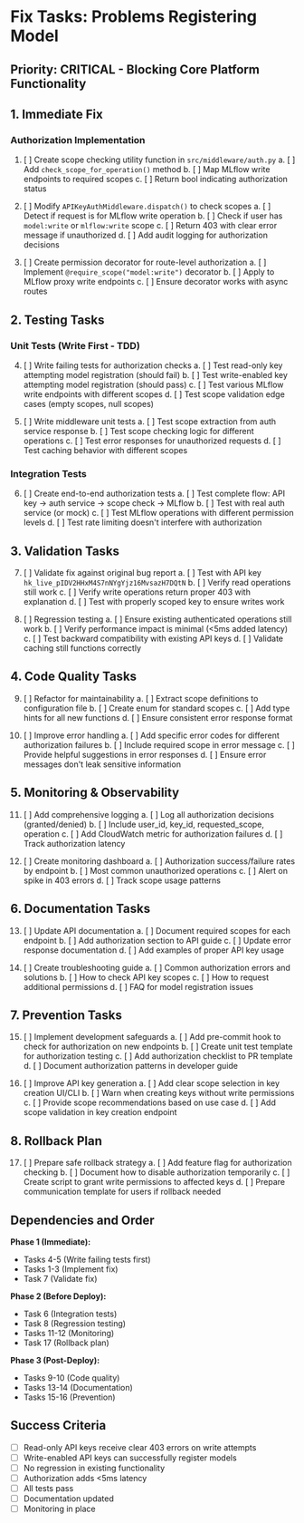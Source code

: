 # Fix Tasks: Problems Registering Model

## Priority: CRITICAL - Blocking Core Platform Functionality

## 1. Immediate Fix

### Authorization Implementation
1. [ ] Create scope checking utility function in `src/middleware/auth.py`
   a. [ ] Add `check_scope_for_operation()` method
   b. [ ] Map MLflow write endpoints to required scopes
   c. [ ] Return bool indicating authorization status

2. [ ] Modify `APIKeyAuthMiddleware.dispatch()` to check scopes
   a. [ ] Detect if request is for MLflow write operation
   b. [ ] Check if user has `model:write` or `mlflow:write` scope
   c. [ ] Return 403 with clear error message if unauthorized
   d. [ ] Add audit logging for authorization decisions

3. [ ] Create permission decorator for route-level authorization
   a. [ ] Implement `@require_scope("model:write")` decorator
   b. [ ] Apply to MLflow proxy write endpoints
   c. [ ] Ensure decorator works with async routes

## 2. Testing Tasks

### Unit Tests (Write First - TDD)
4. [ ] Write failing tests for authorization checks
   a. [ ] Test read-only key attempting model registration (should fail)
   b. [ ] Test write-enabled key attempting model registration (should pass)
   c. [ ] Test various MLflow write endpoints with different scopes
   d. [ ] Test scope validation edge cases (empty scopes, null scopes)

5. [ ] Write middleware unit tests
   a. [ ] Test scope extraction from auth service response
   b. [ ] Test scope checking logic for different operations
   c. [ ] Test error responses for unauthorized requests
   d. [ ] Test caching behavior with different scopes

### Integration Tests
6. [ ] Create end-to-end authorization tests
   a. [ ] Test complete flow: API key → auth service → scope check → MLflow
   b. [ ] Test with real auth service (or mock)
   c. [ ] Test MLflow operations with different permission levels
   d. [ ] Test rate limiting doesn't interfere with authorization

## 3. Validation Tasks

7. [ ] Validate fix against original bug report
   a. [ ] Test with API key `hk_live_pIDV2HHxM4S7nNYgYjz16MvsazH7DQtN`
   b. [ ] Verify read operations still work
   c. [ ] Verify write operations return proper 403 with explanation
   d. [ ] Test with properly scoped key to ensure writes work

8. [ ] Regression testing
   a. [ ] Ensure existing authenticated operations still work
   b. [ ] Verify performance impact is minimal (<5ms added latency)
   c. [ ] Test backward compatibility with existing API keys
   d. [ ] Validate caching still functions correctly

## 4. Code Quality Tasks

9. [ ] Refactor for maintainability
   a. [ ] Extract scope definitions to configuration file
   b. [ ] Create enum for standard scopes
   c. [ ] Add type hints for all new functions
   d. [ ] Ensure consistent error response format

10. [ ] Improve error handling
    a. [ ] Add specific error codes for different authorization failures
    b. [ ] Include required scope in error message
    c. [ ] Provide helpful suggestions in error responses
    d. [ ] Ensure error messages don't leak sensitive information

## 5. Monitoring & Observability

11. [ ] Add comprehensive logging
    a. [ ] Log all authorization decisions (granted/denied)
    b. [ ] Include user_id, key_id, requested_scope, operation
    c. [ ] Add CloudWatch metric for authorization failures
    d. [ ] Track authorization latency

12. [ ] Create monitoring dashboard
    a. [ ] Authorization success/failure rates by endpoint
    b. [ ] Most common unauthorized operations
    c. [ ] Alert on spike in 403 errors
    d. [ ] Track scope usage patterns

## 6. Documentation Tasks

13. [ ] Update API documentation
    a. [ ] Document required scopes for each endpoint
    b. [ ] Add authorization section to API guide
    c. [ ] Update error response documentation
    d. [ ] Add examples of proper API key usage

14. [ ] Create troubleshooting guide
    a. [ ] Common authorization errors and solutions
    b. [ ] How to check API key scopes
    c. [ ] How to request additional permissions
    d. [ ] FAQ for model registration issues

## 7. Prevention Tasks

15. [ ] Implement development safeguards
    a. [ ] Add pre-commit hook to check for authorization on new endpoints
    b. [ ] Create unit test template for authorization testing
    c. [ ] Add authorization checklist to PR template
    d. [ ] Document authorization patterns in developer guide

16. [ ] Improve API key generation
    a. [ ] Add clear scope selection in key creation UI/CLI
    b. [ ] Warn when creating keys without write permissions
    c. [ ] Provide scope recommendations based on use case
    d. [ ] Add scope validation in key creation endpoint

## 8. Rollback Plan

17. [ ] Prepare safe rollback strategy
    a. [ ] Add feature flag for authorization checking
    b. [ ] Document how to disable authorization temporarily
    c. [ ] Create script to grant write permissions to affected keys
    d. [ ] Prepare communication template for users if rollback needed

## Dependencies and Order

**Phase 1 (Immediate):**
- Tasks 4-5 (Write failing tests first)
- Tasks 1-3 (Implement fix)
- Task 7 (Validate fix)

**Phase 2 (Before Deploy):**
- Task 6 (Integration tests)
- Task 8 (Regression testing)
- Tasks 11-12 (Monitoring)
- Task 17 (Rollback plan)

**Phase 3 (Post-Deploy):**
- Tasks 9-10 (Code quality)
- Tasks 13-14 (Documentation)
- Tasks 15-16 (Prevention)

## Success Criteria

- [ ] Read-only API keys receive clear 403 errors on write attempts
- [ ] Write-enabled API keys can successfully register models
- [ ] No regression in existing functionality
- [ ] Authorization adds <5ms latency
- [ ] All tests pass
- [ ] Documentation updated
- [ ] Monitoring in place
